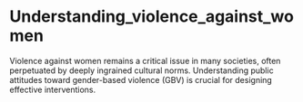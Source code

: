 # Understanding_violence_against_women
Violence against women remains a critical issue in many societies, often perpetuated by deeply ingrained cultural norms. Understanding public attitudes toward gender-based violence (GBV) is crucial for designing effective interventions.

